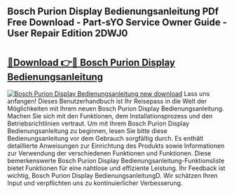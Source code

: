 ## Bosch Purion Display Bedienungsanleitung PDf Free Download - Part-sYO Service Owner Guide - User Repair Edition 2DWJ0

# <h2><a href="http://df544f.blite.top/?on=Bosch+Purion+Display+Bedienungsanleitung">🔗Download 👉🔴 Bosch Purion Display Bedienungsanleitung</a></h2>

[![Bosch Purion Display Bedienungsanleitung new download](https://i.imgur.com/lujVjoI.png)](http://df544f.blite.top/?on=Bosch+Purion+Display+Bedienungsanleitung)
Lass uns anfangen! Dieses Benutzerhandbuch ist Ihr Reisepass in die Welt der Möglichkeiten mit Ihrem neuen Bosch Purion Display Bedienungsanleitung. Machen Sie sich mit den Funktionen, dem Installationsprozess und den Betriebsrichtlinien vertraut. Um mit Ihrem Bosch Purion Display Bedienungsanleitung zu beginnen, lesen Sie bitte diese Bedienungsanleitung vor dem Gebrauch sorgfältig durch. Es enthält detaillierte Anweisungen zur Einrichtung des Produkts sowie Informationen zur Verwendung der verschiedenen Funktionen und Funktionen. Diese bemerkenswerte Bosch Purion Display Bedienungsanleitung-Funktionsliste bietet Funktionen für eine nahtlose und effiziente Leistung. Ihr Feedback ist wichtig, Bosch Purion Display BedienungsanleitungD. Wir schätzen Ihren Input und verpflichten uns zu kontinuierlicher Verbesserung.
